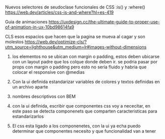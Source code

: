 Nuevos selectores de seudoclase funcionales de CSS :is() y :where() 
<https://web.dev/articles/css-is-and-where?hl=es-419>


Guia de animaciones
https://uxdesign.cc/the-ultimate-guide-to-proper-use-of-animation-in-ux-10bd98614fa9


CLS esos espacios que hacen que la pagina se mueva al cagar y son molestos
https://web.dev/optimize-cls/?utm_source=lighthouse&utm_medium=lr#images-without-dimensions



1. los elementos no se ubican con margin o padding, estos deben ubicarse con un layout padre que los colque donde deben ir.
se podria pasar por props con margin o padding pero esto no seria fluido y habria que colocar el responsive con @medias

2. Con la ui definida estandarizar variables de colores y textos definidas en un archivo aparte

3. nombres descriptivos con BEM

4. con la ui definida, escribir que componentes css voy a nececitar, en este paso se detecta componenets que comparten caracteristicas para estandarizarlos

5. El css esta ligado a los componenetes, con la ui ya echa puedo determinar que componentes necesito y que funcionalidad van a tener